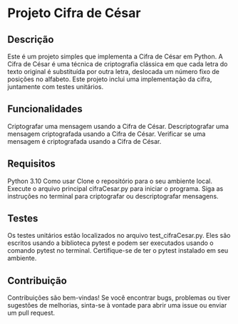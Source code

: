 # Projeto Cifra de César
## Descrição
Este é um projeto simples que implementa a Cifra de César em Python. A Cifra de César é uma técnica de criptografia clássica em que cada letra do texto original é substituída por outra letra, deslocada um número fixo de posições no alfabeto. Este projeto inclui uma implementação da cifra, juntamente com testes unitários.

## Funcionalidades
Criptografar uma mensagem usando a Cifra de César.
Descriptografar uma mensagem criptografada usando a Cifra de César.
Verificar se uma mensagem é criptografada usando a Cifra de César.
## Requisitos
Python 3.10
Como usar
Clone o repositório para o seu ambiente local.
Execute o arquivo principal cifraCesar.py para iniciar o programa.
Siga as instruções no terminal para criptografar ou descriptografar mensagens.
## Testes
Os testes unitários estão localizados no arquivo test_cifraCesar.py. Eles são escritos usando a biblioteca pytest e podem ser executados usando o comando pytest no terminal. Certifique-se de ter o pytest instalado em seu ambiente.

## Contribuição
Contribuições são bem-vindas! Se você encontrar bugs, problemas ou tiver sugestões de melhorias, sinta-se à vontade para abrir uma issue ou enviar um pull request.
